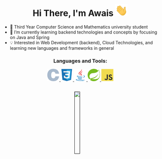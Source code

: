 <h1 align="Center">Hi There, I'm Awais <img src="https://raw.githubusercontent.com/ABSphreak/ABSphreak/master/gifs/Hi.gif" width="40px" /> </h1>

- 💼 Third Year Computer Science and Mathematics university student
- 🌱 I’m currently learning backend technologies and concepts by focusing on Java and Spring
- 💡 Interested in Web Development (backend), Cloud Technologies, and learning new languages and frameworks in general


<h3 align="center">Languages and Tools:</h3>

<p align="center"> 
    <a href="https://en.cppreference.com/w/c" target="_blank" rel="noreferrer">
  <img src="https://raw.githubusercontent.com/devicons/devicon/master/icons/c/c-original.svg" alt="C language" width="40" height="40"/>
</a>
<a href="https://developer.mozilla.org/en-US/docs/Web/CSS" target="_blank" rel="noreferrer">
  <img src="https://raw.githubusercontent.com/devicons/devicon/master/icons/css3/css3-original.svg" alt="css" width="40" height="40"/> 
</a>
<a href="https://www.java.com" target="_blank" rel="noreferrer">
    <img src="https://raw.githubusercontent.com/devicons/devicon/master/icons/java/java-original.svg" alt="java" width="40" height="40"/> 
</a>

<a href="https://spring.io/" target="_blank" rel="noreferrer">
    <img src="https://raw.githubusercontent.com/devicons/devicon/master/icons/spring/spring-original.svg" alt="spring" width="40" height="40"/>
</a>

<a href="https://developer.mozilla.org/en-US/docs/Web/JavaScript" target="_blank" rel="noreferrer">
  <img src="https://raw.githubusercontent.com/devicons/devicon/master/icons/javascript/javascript-original.svg" alt="javascript" width="40" height="40"/> 
</a>
</p>

<br>

<div align="center" style="display: flex; justify-content: center; align-items: center;">

  <img src="https://github-readme-stats.vercel.app/api/top-langs/?username=aw4is&theme=tokyonight&layout=compact" style="height: 200px; border: 1px solid black; margin-right: 20px;"/>
  
</div>




<!---
Aw4is/Aw4is is a ✨ special ✨ repository because its `README.md` (this file) appears on your GitHub profile.
You can click the Preview link to take a look at your changes.
--->
